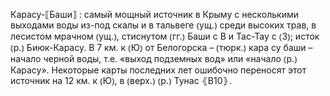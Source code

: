 ---
---

Карасу-⟦Баши⟧
: самый мощный источник в Крыму с несколькими выходами воды из-под скалы и в тальвеге ⦅ущ.⦆ среди высоких трав, в лесистом мрачном ⦅ущ.⦆, стиснутом ⦅гг.⦆ Баши с В и Тас-Тау с ⦅З⦆; исток ⦅р.⦆ Биюк-Карасу. В 7 км. к ⦅Ю⦆ от Белогорска – ⦅тюрк.⦆ кара су баши – начало черной воды, т.е. «выход подземных вод» или «начало ⦅р.⦆ Карасу». Некоторые карты последних лет ошибочно переносят этот источник на 12 км. к ⦅Ю⦆, в ⦅верх.⦆ ⦅р.⦆ Тунас ⦃В10⦄.

